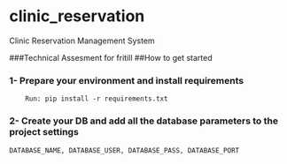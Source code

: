 # clinic_reservation
Clinic Reservation Management System

###Technical Assesment for fritill
##How to get started
### 1- Prepare your environment and install requirements
        Run: pip install -r requirements.txt
### 2- Create your DB and add all the database parameters to the project settings
    DATABASE_NAME, DATABASE_USER, DATABASE_PASS, DATABASE_PORT
